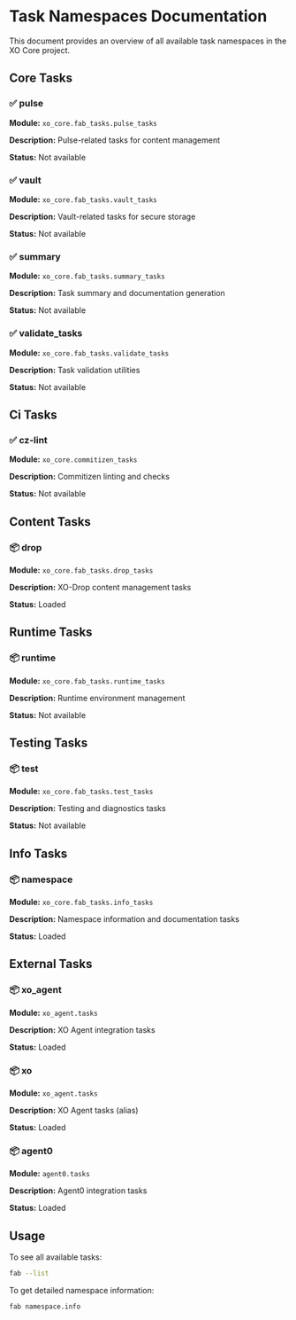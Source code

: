 # Task Namespaces Documentation

This document provides an overview of all available task namespaces in the XO Core project.

## Core Tasks

### ✅ pulse

**Module:** `xo_core.fab_tasks.pulse_tasks`

**Description:** Pulse-related tasks for content management

**Status:** Not available

### ✅ vault

**Module:** `xo_core.fab_tasks.vault_tasks`

**Description:** Vault-related tasks for secure storage

**Status:** Not available

### ✅ summary

**Module:** `xo_core.fab_tasks.summary_tasks`

**Description:** Task summary and documentation generation

**Status:** Not available

### ✅ validate_tasks

**Module:** `xo_core.fab_tasks.validate_tasks`

**Description:** Task validation utilities

**Status:** Not available

## Ci Tasks

### ✅ cz-lint

**Module:** `xo_core.commitizen_tasks`

**Description:** Commitizen linting and checks

**Status:** Not available

## Content Tasks

### 📦 drop

**Module:** `xo_core.fab_tasks.drop_tasks`

**Description:** XO-Drop content management tasks

**Status:** Loaded

## Runtime Tasks

### 📦 runtime

**Module:** `xo_core.fab_tasks.runtime_tasks`

**Description:** Runtime environment management

**Status:** Not available

## Testing Tasks

### 📦 test

**Module:** `xo_core.fab_tasks.test_tasks`

**Description:** Testing and diagnostics tasks

**Status:** Not available

## Info Tasks

### 📦 namespace

**Module:** `xo_core.fab_tasks.info_tasks`

**Description:** Namespace information and documentation tasks

**Status:** Loaded

## External Tasks

### 📦 xo_agent

**Module:** `xo_agent.tasks`

**Description:** XO Agent integration tasks

**Status:** Loaded

### 📦 xo

**Module:** `xo_agent.tasks`

**Description:** XO Agent tasks (alias)

**Status:** Loaded

### 📦 agent0

**Module:** `agent0.tasks`

**Description:** Agent0 integration tasks

**Status:** Loaded

## Usage

To see all available tasks:
```bash
fab --list
```

To get detailed namespace information:
```bash
fab namespace.info
```
